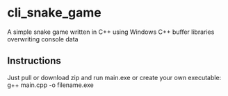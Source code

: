 # cli_snake_game
A simple snake game written in C++ using Windows C++ buffer libraries overwriting console data

## Instructions
Just pull or download zip and run main.exe or create your own executable: g++ main.cpp -o filename.exe
